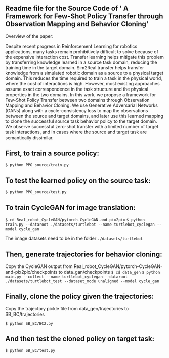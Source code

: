 ## Readme file for the Source Code of ' A Framework for Few-Shot Policy Transfer through Observation Mapping and Behavior Cloning'

Overview of the paper:

Despite recent progress in Reinforcement Learning for robotics applications, many tasks remain prohibitively difficult to solve because of the expensive interaction cost. Transfer learning helps mitigate this problem by transferring knowledge learned in a source task domain, reducing the training time in the target domain. Sim2Real transfer helps transfer knowledge from a simulated robotic domain as a source to a physical target domain. This reduces the time required to train a task in the physical world, where the cost of interactions is high. However, most existing approaches assume exact correspondence in the task structure and the physical properties in the two domains. In this work, we propose a framework for Few-Shot Policy Transfer between two domains through Observation Mapping and Behavior Cloning. We use Generative Adversarial Networks (GANs) along with a cycle-consistency loss to map the observations between the source and target domains, and later use this learned mapping to clone the successful source task behavior policy to the target domain. We observe successful zero-shot transfer with a limited number of target task interactions, and in cases where the source and target task are semantically dissimilar.


## First, to train a source policy:

`$ python PPO_source/train.py`

## To test the learned policy on the source task: 

`$ python PPO_source/test.py`

## To train CycleGAN for image translation:

`$ cd Real_robot_CycleGAN/pytorch-CycleGAN-and-pix2pix`
`$ python train.py --dataroot ./datasets/turtlebot --name turtlebot_cyclegan --model cycle_gan`

The image datasets need to be in the folder `./datasets/turtlebot`

##  Then, generate trajectories for behavior cloning:
Copy the CycleGAN output from Real_robot_CycleGAN/pytorch-CycleGAN-and-pix2pix/checkpoints to data_gan/checkpoints
`$ cd data_gen`
`$ python main.py --collect --name turtlebot_cyclegan --dataroot ./datasets/turtlebot_test --dataset_mode unaligned --model cycle_gan`

## Finally, clone the policy given the trajectories:

Copy the trajectory pickle file from data_gen/trajectories to SB_BC/trajectories

`$ python SB_BC/BC2.py`

##  And then test the cloned policy on target task:

`$ python SB_BC/test.py`
